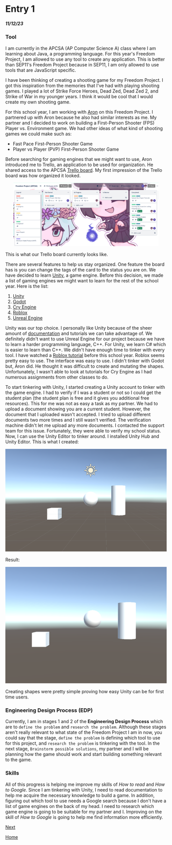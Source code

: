 # Entry 1
##### 11/12/23

### Tool
I am currently in the APCSA (AP Computer Science A) class where I am learning about Java, a programming language. For this year's Freedom Project, I am allowed to use any tool to create any application. This is better than SEP11's Freedom Project because in SEP11, I am only allowed to use tools that are JavaScript specific.

I have been thinking of creating a shooting game for my Freedom Project. I got this inspiration from the memories that I've had with playing shooting games. I played a lot of Strike Force Heroes, Dead Zed, Dead Zed 2, and Strike of War in my younger years. I think it would be cool that I would create my own shooting game.

For this school year, I am working with [Aron](https://github.com/aronl9810) on this Freedom Project. I partnered up with Aron because he also had similar interests as me. My partner and I decided to work on building a First-Person Shooter (FPS) Player vs. Environment game. We had other ideas of what kind of shooting games we could make such as:
* Fast Pace First-Person Shooter Game
* Player vs Player (PVP) First-Person Shooter Game

Before searching for gaming engines that we might want to use, Aron introduced me to Trello, an application to be used for organization. He shared access to the APCSA [Trello board](https://trello.com/). My first impression of the Trello board was how organized it looked.

<p align="center">
    <img src="img/apcsa-freedom-project-trello-board.png" width="90%">
</p>

This is what our Trello board currently looks like.

There are several features to help us stay organized. One feature the board has is you can change the tags of the card to the status you are on. We have decided to learn [Unity](https://unity.com/), a game engine. Before this decision, we made a list of gaming engines we might want to learn for the rest of the school year. Here is the list:

1. [Unity](https://unity.com/)
2. [Godot](https://godotengine.org/)
3. [Cry Engine](https://www.cryengine.com/)
4. [Roblox](https://create.roblox.com/)
5. [Unreal Engine](https://www.unrealengine.com/en-US)

Unity was our top choice. I personally like Unity because of the sheer amount of [documentation](https://docs.unity.com/) and tutorials we can take advantage of. We definitely didn't want to use Unreal Engine for our project because we have to learn a harder programming language, C++. For Unity, we learn C# which is easier to learn than C++. We didn't have enough time to tinker with every tool. I have watched a [Roblox tutorial](https://www.youtube.com/watch?v=vCpl5M_9mcQ) before this school year. Roblox seems pretty easy to use. The interface was easy to use. I didn't tinker with Godot but, Aron did. He thought it was difficult to create and mutating the shapes. Unfortunately, I wasn't able to look at tutorials for Cry Engine as I had numerous assignments from other classes to do.

To start tinkering with Unity, I started creating a Unity account to tinker with the game engine. I had to verify if I was a student or not so I could get the student plan (the student plan is free and it gives you additional free resources). This for me was not as easy a task as my partner. We had to upload a document showing you are a current student. However, the document that I uploaded wasn't accepted. I tried to upload different documents two more times and I still wasn't verified. The verification machine didn't let me upload any more documents. I contacted the support team for this issue. Fortunately, they were able to verify my school status. Now, I can use the Unity Editor to tinker around. I installed Unity Hub and Unity Editor. This is what I created:
<p align="center">
    <img src="img/apcsa-unity-editor-shapes-bts.png">
</p>

Result:

<p align="center">
    <img src="img/apcsa-unity-editor-shapes.png">
</p>

Creating shapes were pretty simple proving how easy Unity can be for first time users.

### Engineering Design Process (EDP)
Currently, I am in stages 1 and 2 of the **Engineering Design Process** which are to `define the problem` and `research the problem`. Although these stages aren't really relevant to what state of the Freedom Project I am in now, you could say that the stage, `define the problem` is defining which tool to use for this project, and `research the problem` is tinkering with the tool. In the next stage, `Brainstorm possible solutions`, my partner and I will be planning how the game should work and start building something relevant to the game.

### Skills
All of this progress is helping me improve my skills of *How to read* and *How to Google*. Since I am tinkering with Unity, I need to read documentation to help me acquire the necessary knowledge to build a game. In addition, figuring out which tool to use needs a Google search because I don't have a list of game engines on the back of my head. I need to research which game engine is going to be suitable for my partner and I. Improving on the skill of *How to Google* is going to help me find information more efficiently.

[Next](entry02.md)

[Home](../README.md)
